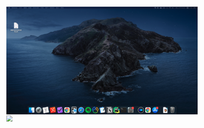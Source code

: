 ![](.2020-12-20复盘_images/391556ad.png)
![](https://tva1.sinaimg.cn/large/0081Kckwgy1glwz6313xjj30u01hc4qr.jpg)